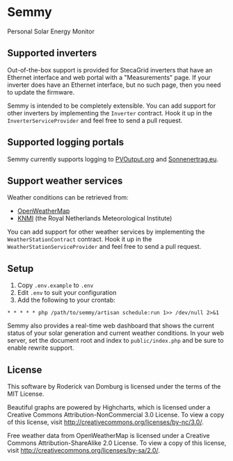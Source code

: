 Semmy
=====

Personal Solar Energy Monitor

Supported inverters
-------------------

Out-of-the-box support is provided for StecaGrid inverters that have an Ethernet interface and web portal with a "Measurements" page. If your inverter does have an Ethernet interface, but no such page, then you need to update the firmware.

Semmy is intended to be completely extensible. You can add support for other inverters by implementing the `Inverter` contract. Hook it up in the `InverterServiceProvider` and feel free to send a pull request.

Supported logging portals
-------------------------

Semmy currently supports logging to [PVOutput.org](http://pvoutput.org) and [Sonnenertrag.eu](https://www.sonnenertrag.eu/).

Support weather services
------------------------

Weather conditions can be retrieved from:
* [OpenWeatherMap](https://openweathermap.org)
* [KNMI](http://knmi.nl) (the Royal Netherlands Meteorological Institute)

You can add support for other weather services by implementing the `WeatherStationContract` contract. Hook it up in the `WeatherStationServiceProvider` and feel free to send a pull request.

Setup
-----

1. Copy `.env.example` to `.env`
2. Edit `.env` to suit your configuration
3. Add the following to your crontab:
```
* * * * * php /path/to/semmy/artisan schedule:run 1>> /dev/null 2>&1
```

Semmy also provides a real-time web dashboard that shows the current status of your solar generation and current weather conditions. In your web server, set the document root and index to `public/index.php` and be sure to enable rewrite support.

License
-------

This software by Roderick van Domburg is licensed under the terms of the MIT License.

Beautiful graphs are powered by Highcharts, which is licensed under a Creative Commons Attribution-NonCommercial 3.0 License. To view a copy of this license, visit http://creativecommons.org/licenses/by-nc/3.0/.

Free weather data from OpenWeatherMap is licensed under a Creative Commons Attribution-ShareAlike 2.0 License. To view a copy of this license, visit http://creativecommons.org/licenses/by-sa/2.0/.
